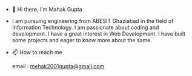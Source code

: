 - 👋 Hi there, I’m Mahak Gupta
- I am pursuing engineering from ABESIT Ghaziabad in the field of Information Technology. I am passionate about coding and development. I have a great interest in Web Development.   I have built some projects and eager to know more about the same.
- 📫 How to reach me 
     
     email : mehak2001gupta@gmail.com

<!---
mahakgupta06/mahakgupta06 is a ✨ special ✨ repository because its `README.md` (this file) appears on your GitHub profile.
You can click the Preview link to take a look at your changes.
--->
